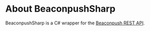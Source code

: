 About BeaconpushSharp
===============

BeaconpushSharp is a C# wrapper for the [Beaconpush REST API](http://beaconpush.com/guide/rest-api/). 